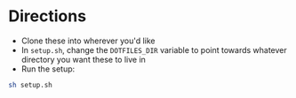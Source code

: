 # Directions
- Clone these into wherever you'd like
- In `setup.sh`, change the `DOTFILES_DIR` variable to point towards whatever directory you want these to live in
- Run the setup: 

```sh
sh setup.sh
```